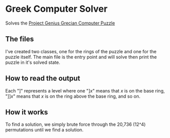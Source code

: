 # Greek Computer Solver
Solves the [Project Genius Grecian Computer Puzzle](https://projectgeniusinc.com/grecian-computer/)

## The files
I've created two classes, one for the rings of the puzzle and one for the puzzle itself. The main file is the entry point and will solve then print the puzzle in it's solved state.

## How to read the output
Each "]" represents a level where one "]_x_" means that _x_ is on the base ring, "]]_x_" means that _x_ is on the ring above the base ring, and so on.

## How it works
To find a solution, we simply brute force through the 20,736 (12^4) permutations until we find a solution.
